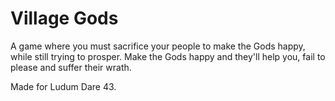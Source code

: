 # Village Gods
A game where you must sacrifice your people to make the Gods happy, while still trying to prosper.
Make the Gods happy and they'll help you, fail to please and suffer their wrath.

Made for Ludum Dare 43.
